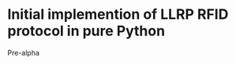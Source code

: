 Initial implemention of LLRP RFID protocol in pure Python
=========================================================


Pre-alpha
